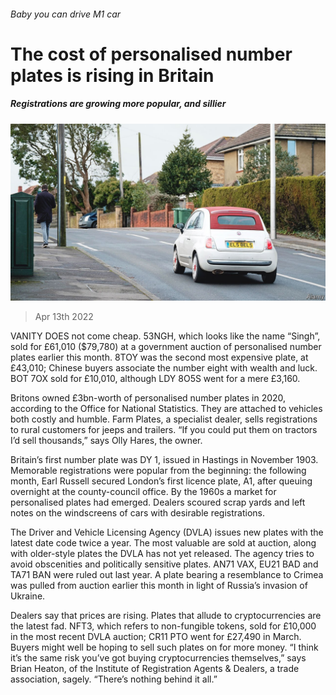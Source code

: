 ###### Baby you can drive M1 car

# The cost of personalised number plates is rising in Britain 

##### Registrations are growing more popular, and sillier 

![image](images/20220416_BRP005_0.jpg) 

> Apr 13th 2022 

VANITY DOES not come cheap. 53NGH, which looks like the name “Singh”, sold for £61,010 ($79,780) at a government auction of personalised number plates earlier this month. 8TOY was the second most expensive plate, at £43,010; Chinese buyers associate the number eight with wealth and luck. BOT 7OX sold for £10,010, although LDY 8O5S went for a mere £3,160.

Britons owned £3bn-worth of personalised number plates in 2020, according to the Office for National Statistics. They are attached to vehicles both costly and humble. Farm Plates, a specialist dealer, sells registrations to rural customers for jeeps and trailers. “If you could put them on tractors I’d sell thousands,” says Olly Hares, the owner.


Britain’s first number plate was DY 1, issued in Hastings in November 1903. Memorable registrations were popular from the beginning: the following month, Earl Russell secured London’s first licence plate, A1, after queuing overnight at the county-council office. By the 1960s a market for personalised plates had emerged. Dealers scoured scrap yards and left notes on the windscreens of cars with desirable registrations.

The Driver and Vehicle Licensing Agency (DVLA) issues new plates with the latest date code twice a year. The most valuable are sold at auction, along with older-style plates the DVLA has not yet released. The agency tries to avoid obscenities and politically sensitive plates. AN71 VAX, EU21 BAD and TA71 BAN were ruled out last year. A plate bearing a resemblance to Crimea was pulled from auction earlier this month in light of Russia’s invasion of Ukraine.

Dealers say that prices are rising. Plates that allude to cryptocurrencies are the latest fad. NFT3, which refers to non-fungible tokens, sold for £10,000 in the most recent DVLA auction; CR11 PTO went for £27,490 in March. Buyers might well be hoping to sell such plates on for more money. “I think it’s the same risk you’ve got buying cryptocurrencies themselves,” says Brian Heaton, of the Institute of Registration Agents &amp; Dealers, a trade association, sagely. “There’s nothing behind it all.”

